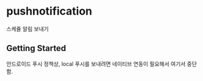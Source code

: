 # pushnotification

스케쥴 알림 보내기

## Getting Started

안드로이드 푸시 정책상, local 푸시를 보내려면 네이티브 연동이 필요해서 여기서 중단함.  
